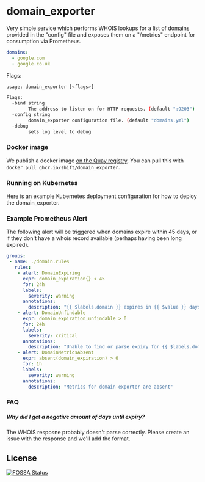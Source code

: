 # domain_exporter

Very simple service which performs WHOIS lookups for a list of domains provided in the "config" file and exposes them on a "/metrics" endpoint for consumption via Prometheus.

```yaml
domains:
  - google.com
  - google.co.uk
```

Flags:
```bash
usage: domain_exporter [<flags>]

Flags:
  -bind string
    	The address to listen on for HTTP requests. (default ":9203")
  -config string
    	domain_exporter configuration file. (default "domains.yml")
  -debug
    	sets log level to debug
```

### Docker image

We publish a docker image [on the Quay registry](https://quay.io/repository/shift/domain_exporter). You can pull this with `docker pull ghcr.io/shift/domain_exporter`.

### Running on Kubernetes

[Here](contrib/k8s-domain-exporter.yaml) is an example Kubernetes deployment configuration for how to deploy the domain_exporter.

### Example Prometheus Alert

The following alert will be triggered when domains expire within 45 days, or if
they don't have a whois record available (perhaps having been long expired).

```yaml
groups:
 - name: ./domain.rules
   rules:
    - alert: DomainExpiring
      expr: domain_expiration{} < 45
      for: 24h
      labels:
        severity: warning
      annotations:
        description: "{{ $labels.domain }} expires in {{ $value }} days"
    - alert: DomainUnfindable
      expr: domain_expiration_unfindable > 0
      for: 24h
      labels:
        severity: critical
      annotations:
        description: "Unable to find or parse expiry for {{ $labels.domain }}"
    - alert: DomainMetricsAbsent
      expr: absent(domain_expiration) > 0
      for: 1h
      labels:
        severity: warning
      annotations:
        description: "Metrics for domain-exporter are absent"
```

### FAQ

##### Why did I get a negative amount of days until expiry?

The WHOIS resposne probably doesn't parse correctly. Please create an issue with the response and we'll add the format.


## License
[![FOSSA Status](https://app.fossa.com/api/projects/git%2Bgithub.com%2Fshift%2Fdomain_exporter.svg?type=large)](https://app.fossa.com/projects/git%2Bgithub.com%2Fshift%2Fdomain_exporter?ref=badge_large)